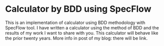 # Calculator by BDD using SpecFlow
This is an implementation of calculator using BDD methodology with SpecFlow tool. I have written a calculator using the method of BDD and the results of my work I want to share with you. This calculator will behave like the prior twenty years. More info in post of my blog: there will be link.
